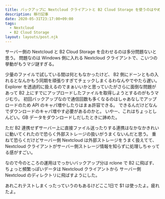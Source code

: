 ```yaml
---
title: バックアップに Nextcloud クライアントと B2 Cloud Storage を使うのはやめた方がいいかも
description: 移行記事
date: 2020-05-31T23:17:00+09:00
tags:
  - Nextcloud
  - B2 Cloud Storage
layout: layouts/post.njk
---
```

サーバー側の Nextcloud と B2 Cloud Storage を合わせるのは多分問題ないと思う。
問題なのは Windows 側に入れる Nextcloud クライアントで、こいつの挙動がもうマジ謎すぎる。

少量のファイルで試している間は何ともなかったけど、
B2 側にドーンともの入れるとなんかもう同期を頑張りすぎてチェックしまくるわなんやでやたら遅い。
Explorer を透過的に扱えるのでまぁいいかと思っていたがさらに面倒な問題があって B2 上にすでにアップロードしたファイルを取得しようとするのがもうマジむり。
初回バックアップなので通信回数も多くなるのはしゃあなしでアップロードのため API のキャパ増やしたりはまぁ許容できる。
できるんだけどなんでダウンロードのキャパ増やす必要があるのかと。
いやー、これはちょっとしんどい。GB データをダウンロードしだしたときに諦めた。

ただ B2 連携せずサーバー上に直接ファイル送ったりする連携はなかなかきれいに動いてくれたので恐らく外部ストレージの扱いがうまくないんだと思う。
重ねて恐らくだけどサーバー側 Nextcloud は外部ストレージをうまく扱えてて、Nextcloud クライアントがサーバー側ストレージ情報を知らずに処理しちゃってる感がすごい。

なので今のところの運用はでっかいバックアップ分は rclone で B2 に飛ばす、
ちょっと頻繁っぽいデータは Nextcloud クライアントから サーバー側 Nextcloud のディレクトリに飛ばすようにした。

あれこれテストしまくったっていうのもあるけどここ1日で $1 は使ったよ。疲れたよ。
